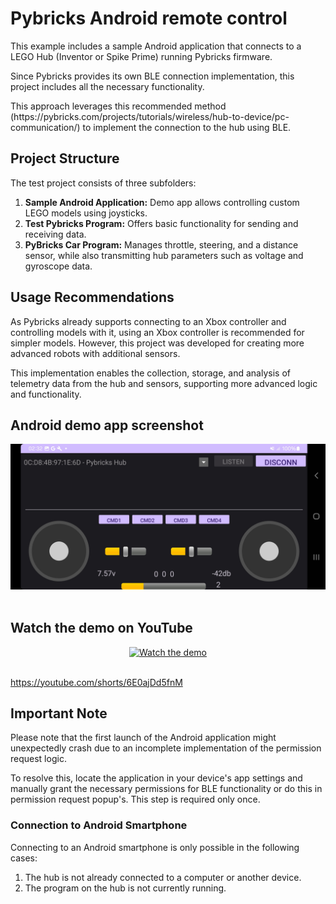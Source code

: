 <h1>Pybricks Android remote control</h1>
<p>
        This example includes a sample Android application that connects to a LEGO Hub (Inventor or Spike Prime) running Pybricks firmware.
    </p>
    <p>
        Since Pybricks provides its own BLE connection implementation, this project includes all the necessary functionality.
    </p>
    <p>
            This approach leverages this recommended method (https://pybricks.com/projects/tutorials/wireless/hub-to-device/pc-communication/) to implement the connection to the hub using BLE.
    </p>
    <h2>Project Structure</h2>
    <p>The test project consists of three subfolders:</p>
    <ol>
        <li>
            <strong>Sample Android Application:</strong>  
            Demo app allows controlling custom LEGO models using joysticks.
        </li>
        <li>
            <strong>Test Pybricks Program:</strong>  
            Offers basic functionality for sending and receiving data.
        </li>
        <li>
            <strong>PyBricks Car Program:</strong>  
            Manages throttle, steering, and a distance sensor, while also transmitting hub parameters such as voltage and gyroscope data.
        </li>
    </ol>
    <h2>Usage Recommendations</h2>
    <p>
        As Pybricks already supports connecting to an Xbox controller and controlling models with it, using an Xbox controller is recommended for simpler models. However, this project was developed for creating more advanced robots with additional sensors.
    </p>
    <p>
        This implementation enables the collection, storage, and analysis of telemetry data from the hub and sensors, supporting more advanced logic and functionality.
    </p>

<h2>Android demo app screenshot</h2>
<div align="center">
        <img src="https://github.com/czuryk/Lego/blob/main/PyBricks/BLE/Android/Screenshot_20250113_023219_BLEcontrol.jpg" />
</div>
<br>

<h2>Watch the demo on YouTube</h2>
<div align="center">
    <a href="https://youtube.com/shorts/6E0ajDd5fnM">
        <img src="https://img.youtube.com/vi/6E0ajDd5fnM/0.jpg" alt="Watch the demo" />
    </a>
</div>
<br>

<p><a href="https://youtube.com/shorts/6E0ajDd5fnM">https://youtube.com/shorts/6E0ajDd5fnM</a></p>

<h2>Important Note</h2>

<p>Please note that the first launch of the Android application might unexpectedly crash due to an incomplete implementation of the permission request logic.</p>

<p>To resolve this, locate the application in your device's app settings and manually grant the necessary permissions for BLE functionality or do this in permission request popup's. This step is required only once.</p>

### Connection to Android Smartphone

Connecting to an Android smartphone is only possible in the following cases:  
1. The hub is not already connected to a computer or another device.  
2. The program on the hub is not currently running.  
